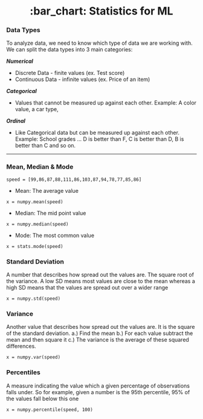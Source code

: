 <h1 align="center">
    :bar_chart: Statistics for ML
</h1>

### Data Types

To analyze data, we need to know which type of data we are working with. We can split the data types into 3 main categories:

***Numerical***

* Discrete Data - finite values (ex. Test score)
* Continuous Data - infinite values (ex. Price of an item)

***Categorical*** 

* Values that cannot be measured up against each other. Example: A color value, a car type, 

***Ordinal*** 

* Like Categorical data but can be measured up against each other. Example: School grades ... D is better than F, C is better than D, B is better than C and so on.

___

### Mean, Median & Mode

```
speed = [99,86,87,88,111,86,103,87,94,78,77,85,86]
```

* Mean: The average value

```
x = numpy.mean(speed)
```

* Median: The mid point value

```
x = numpy.median(speed)
```
* Mode: The most common value

```
x = stats.mode(speed)
```

### Standard Deviation

A number that describes how spread out the values are. The square root of the variance. A low SD means most values are close to the mean whereas a high SD means that the values are spread out over a wider range

```
x = numpy.std(speed)
```

### Variance

Another value that describes how spread out the values are. It is the square of the standard deviation. a.) Find the mean b.) For each value subtract the mean and then square it c.) The variance is the average of these squared differences.

```
x = numpy.var(speed)
```

### Percentiles

A measure indicating the value which a given percentage of observations falls under. So for example, given a number is the 95th percentile, 95% of the values fall below this one

```
x = numpy.percentile(speed, 100)
```






















